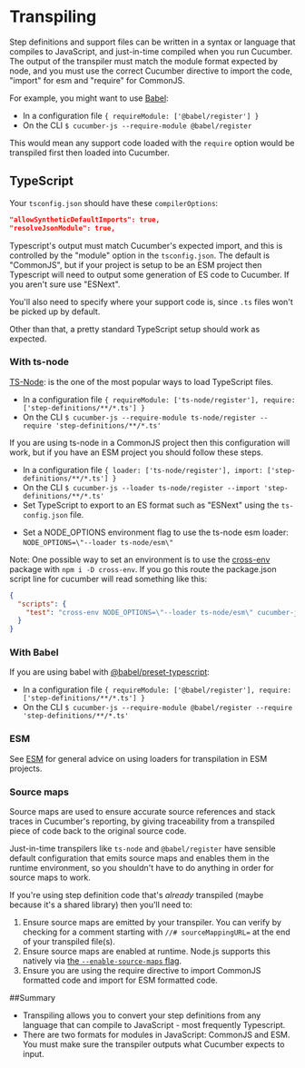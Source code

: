 # Transpiling

Step definitions and support files can be written in a syntax or language that compiles to JavaScript, and just-in-time compiled when you run Cucumber. The output of the transpiler must match the module format expected by node, and you must use the correct Cucumber directive to import the code, "import" for esm and "require" for CommonJS.

For example, you might want to use [Babel](https://babeljs.io/):

- In a configuration file `{ requireModule: ['@babel/register'] }`
- On the CLI `$ cucumber-js --require-module @babel/register`

This would mean any support code loaded with the `require` option would be transpiled first then loaded into Cucumber.

## TypeScript

Your `tsconfig.json` should have these `compilerOptions`:

```json
"allowSyntheticDefaultImports": true,
"resolveJsonModule": true,

```

Typescript's output must match Cucumber's expected import, and this is controlled by the "module" option in the `tsconfig.json`.  The default is "CommonJS", but if your project is setup to be an ESM project then Typescript will need to output some generation of ES code to Cucumber. If you aren't sure use "ESNext".

You'll also need to specify where your support code is, since `.ts` files won't be picked up by default.

Other than that, a pretty standard TypeScript setup should work as expected.

### With ts-node

[TS-Node](https://github.com/TypeStrong/ts-node): is the one of the most popular ways to load TypeScript files. 

- In a configuration file `{ requireModule: ['ts-node/register'], require: ['step-definitions/**/*.ts'] }`
- On the CLI `$ cucumber-js --require-module ts-node/register --require 'step-definitions/**/*.ts'`

If you are using ts-node in a CommonJS project then this configuration will work, but if you have an ESM project you should follow these steps.

- In a configuration file `{ loader: ['ts-node/register'], import: ['step-definitions/**/*.ts'] }`
- On the CLI `$ cucumber-js --loader ts-node/register --import 'step-definitions/**/*.ts'`
- Set TypeScript to export to an ES format such as "ESNext" using the `ts-config.json` file. 
* Set a NODE_OPTIONS environment flag to use the ts-node esm loader: `NODE_OPTIONS=\"--loader ts-node/esm\"`

Note: One possible way to set an environment is to use the [cross-env](https://www.npmjs.com/package/cross-env) package with `npm i -D cross-env`. If you go this route the package.json script line for cucumber will read something like this:

```json
{
  "scripts": {
    "test": "cross-env NODE_OPTIONS=\"--loader ts-node/esm\" cucumber-js"
  }
}
```

### With Babel

If you are using babel with [@babel/preset-typescript](https://babeljs.io/docs/en/babel-preset-typescript):

- In a configuration file `{ requireModule: ['@babel/register'], require: ['step-definitions/**/*.ts'] }`
- On the CLI `$ cucumber-js --require-module @babel/register --require 'step-definitions/**/*.ts'`

### ESM

See [ESM](./esm.md) for general advice on using loaders for transpilation in ESM projects.

### Source maps

Source maps are used to ensure accurate source references and stack traces in Cucumber's reporting, by giving traceability from a transpiled piece of code back to the original source code.

Just-in-time transpilers like `ts-node` and `@babel/register` have sensible default configuration that emits source maps and enables them in the runtime environment, so you shouldn't have to do anything in order for source maps to work.

If you're using step definition code that's _already_ transpiled (maybe because it's a shared library) then you'll need to:

1. Ensure source maps are emitted by your transpiler. You can verify by checking for a comment starting with `//# sourceMappingURL=` at the end of your transpiled file(s).
2. Ensure source maps are enabled at runtime. Node.js supports this natively via [the `--enable-source-maps` flag](https://nodejs.org/docs/latest/api/cli.html#--enable-source-maps).
3. Ensure you are using the require directive to import CommonJS formatted code and import for ESM formatted code.

##Summary
- Transpiling allows you to convert your step definitions from any language that can compile to JavaScript - most frequently Typescript.
- There are two formats for modules in JavaScript: CommonJS and ESM. You must make sure the transpiler outputs what Cucumber expects to input.
